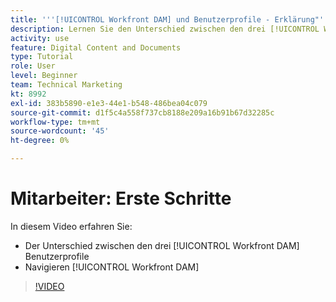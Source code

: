 ```yaml
---
title: '''[!UICONTROL Workfront DAM] und Benutzerprofile - Erklärung"'
description: Lernen Sie den Unterschied zwischen den drei [!UICONTROL Workfront DAM] Benutzerprofile und Navigation [!UICONTROL Workfront DAM].
activity: use
feature: Digital Content and Documents
type: Tutorial
role: User
level: Beginner
team: Technical Marketing
kt: 8992
exl-id: 383b5890-e1e3-44e1-b548-486bea04c079
source-git-commit: d1f5c4a558f737cb8188e209a16b91b67d32285c
workflow-type: tm+mt
source-wordcount: '45'
ht-degree: 0%

---
```


# Mitarbeiter: Erste Schritte

In diesem Video erfahren Sie:

* Der Unterschied zwischen den drei [!UICONTROL Workfront DAM] Benutzerprofile
* Navigieren [!UICONTROL Workfront DAM]

>[!VIDEO](https://video.tv.adobe.com/v/335252/?quality=12)
